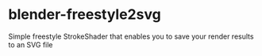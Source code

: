 blender-freestyle2svg
=====================

Simple freestyle StrokeShader that enables you to save your render results to an SVG file

